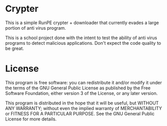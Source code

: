 # Crypter

This is a simple RunPE crypter + downloader that currently evades a large
portion of anti virus program.

This is a school project done with the intent to test the ability of anti virus
programs to detect malicious applications. Don't expect the code quality to be
great.

# License

This program is free software: you can redistribute it and/or modify it under
the terms of the GNU General Public License as published by the Free Software
Foundation, either version 3 of the License, or any later version.

This program is distributed in the hope that it will be useful, but WITHOUT ANY
WARRANTY; without even the implied warranty of MERCHANTABILITY or FITNESS FOR A
PARTICULAR PURPOSE. See the GNU General Public License for more details.
